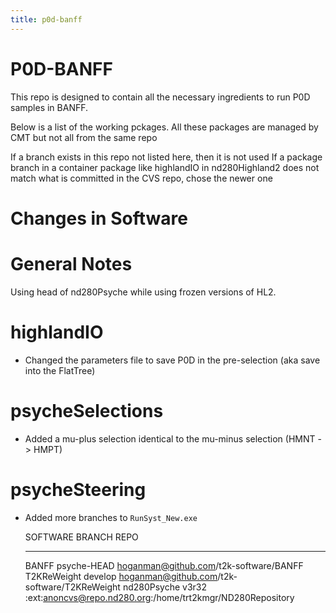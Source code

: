 ```yaml
---
title: p0d-banff
---
```


P0D-BANFF
=========

This repo is designed to contain all the necessary ingredients to run P0D samples in BANFF.

Below is a list of the working pckages. All these packages are managed by CMT but not all from the same repo

If a branch exists in this repo not listed here, then it is not used
If a package branch in a container package like highlandIO in nd280Highland2 does not match what is committed in the CVS repo, chose the newer one

Changes in Software
===================

# General Notes

Using head of nd280Psyche while using frozen versions of HL2.

# highlandIO
 * Changed the parameters file to save P0D in the pre-selection (aka save into the FlatTree)

# psycheSelections
 * Added a mu-plus selection identical to the mu-minus selection (HMNT -> HMPT)

# psycheSteering
 * Added more branches to `RunSyst_New.exe`

    SOFTWARE                      BRANCH       REPO
    _____________________________ ____________ __________________________________________________________
    BANFF                         psyche-HEAD  hoganman@github.com/t2k-software/BANFF
    T2KReWeight                   develop      hoganman@github.com/t2k-software/T2KReWeight
    nd280Psyche                   v3r32        :ext:anoncvs@repo.nd280.org:/home/trt2kmgr/ND280Repository
